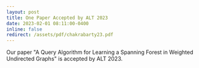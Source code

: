```yaml
---
layout: post
title: One Paper Accepted by ALT 2023
date: 2023-02-01 08:11:00-0400
inline: false
redirect: /assets/pdf/chakrabarty23.pdf
---
```


Our paper "A Query Algorithm for Learning a Spanning Forest in Weighted Undirected Graphs" is accepted by ALT 2023.
